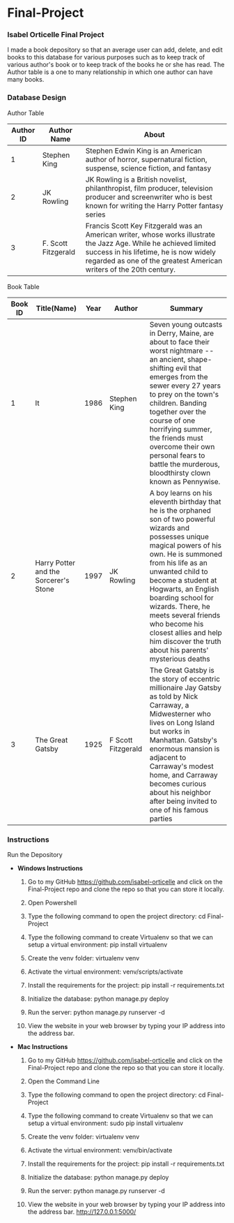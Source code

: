 # Final-Project
### Isabel Orticelle Final Project

I made a book depository so that an average user can add, delete, and edit books to this database for various purposes such as to keep track of various author's book or to keep track of the books he or she has read. The Author table is a one to many relationship in which one author can have many books.

### Database Design
Author Table

Author ID |  Author Name | About
------------|---------------|-------------
1 | Stephen King |Stephen Edwin King is an American author of horror, supernatural fiction, suspense, science fiction, and fantasy
2 | JK Rowling |JK Rowling is a British novelist, philanthropist, film producer, television producer and screenwriter who is best known for writing the Harry Potter fantasy series
3 | F. Scott Fitzgerald | Francis Scott Key Fitzgerald was an American writer, whose works illustrate the Jazz Age. While he achieved limited success in his lifetime, he is now widely regarded as one of the greatest American writers of the 20th century.

Book Table

Book ID | Title(Name) | Year | Author | Summary
---------|-------|-------|------|------------
1 | It | 1986 | Stephen King | Seven young outcasts in Derry, Maine, are about to face their worst nightmare -- an ancient, shape-shifting evil that emerges from the sewer every 27 years to prey on the town's children. Banding together over the course of one horrifying summer, the friends must overcome their own personal fears to battle the murderous, bloodthirsty clown known as Pennywise.
2 | Harry Potter and the Sorcerer's Stone | 1997 | JK Rowling | A boy learns on his eleventh birthday that he is the orphaned son of two powerful wizards and possesses unique magical powers of his own. He is summoned from his life as an unwanted child to become a student at Hogwarts, an English boarding school for wizards. There, he meets several friends who become his closest allies and help him discover the truth about his parents' mysterious deaths
3 | The Great Gatsby| 1925 | F Scott Fitzgerald | The Great Gatsby is the story of eccentric millionaire Jay Gatsby as told by Nick Carraway, a Midwesterner who lives on Long Island but works in Manhattan. Gatsby's enormous mansion is adjacent to Carraway's modest home, and Carraway becomes curious about his neighbor after being invited to one of his famous parties

### Instructions

Run the Depository

- **Windows Instructions**

    1. Go to my GitHub https://github.com/isabel-orticelle and click on the Final-Project repo and clone the repo so that you can store it locally.

    2. Open Powershell

    3. Type the following command to open the project directory:
            cd Final-Project

    4. Type the following command to create Virtualenv so that we can setup a virtual environment:
            pip install virtualenv

    5. Create the venv folder:
            virtualenv venv

    6. Activate the virtual environment:
            venv/scripts/activate

    7. Install the requirements for the project:
            pip install -r requirements.txt

    8. Initialize the database:
            python manage.py deploy

    9. Run the server:
            python manage.py runserver -d

    10. View the website in your web browser by typing your IP address into the address bar.

- **Mac Instructions**
  1. Go to my GitHub https://github.com/isabel-orticelle and click on the Final-Project repo and clone the repo so that you can store it locally.

  2. Open the Command Line

  3. Type the following command to open the project directory:
          cd Final-Project

  4. Type the following command to create Virtualenv so that we can setup a virtual environment:
          sudo pip install virtualenv

  5. Create the venv folder:
          virtualenv venv

  6. Activate the virtual environment:
          venv/bin/activate

  7. Install the requirements for the project:
          pip install -r requirements.txt

  8. Initialize the database:
          python manage.py deploy

  9. Run the server:
          python manage.py runserver -d

  10. View the website in your web browser by typing your IP address into the address bar.
          http://127.0.0.1:5000/

